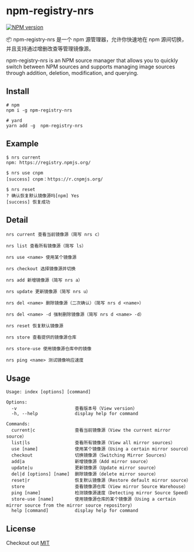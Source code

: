 # npm-registry-nrs
[![NPM version][npm-image]][npm-url]

📦 npm-registry-nrs 是一个 npm 源管理器，允许你快速地在 npm 源间切换，并且支持通过增删改查等管理镜像源。

npm-registry-nrs is an NPM source manager that allows you to quickly switch between NPM sources and supports managing image sources through addition, deletion, modification, and querying.

## Install
```shell
# npm
npm i -g npm-registry-nrs

# yard
yarn add -g  npm-registry-nrs
```

## Example
```shell
$ nrs current
npm: https://registry.npmjs.org/

$ nrs use cnpm
[success] cnpm：https://r.cnpmjs.org/

$ nrs reset
? 确认恢复默认镜像源吗[npm] Yes
[success] 恢复成功
```

## Detail
```
nrs current 查看当前镜像源（简写 nrs c）

nrs list 查看所有镜像源（简写 ls）

nrs use <name> 使用某个镜像源

nrs checkout 选择镜像源并切换

nrs add 新增镜像源（简写 nrs a）

nrs update 更新镜像源（简写 nrs u）

nrs del <name> 删除镜像源（二次确认）（简写 nrs d <name>）

nrs del <name> -d 强制删除镜像源（简写 nrs d <name> -d）

nrs reset 恢复默认镜像源

nrs store 查看提供的镜像源仓库

nrs store-use 使用镜像源仓库中的镜像

nrs ping <name> 测试镜像响应速度
```

## Usage
```shell
Usage: index [options] [command]

Options:
  -v                      查看版本号（View version）
  -h, --help              display help for command

Commands:
  current|c               查看当前镜像源（View the current mirror source）
  list|ls                 查看所有镜像源（View all mirror sources）
  use [name]              使用某个镜像源（Using a certain mirror source）
  checkout                切换镜像源（Switching Mirror Sources）
  add|a                   新增镜像源（Add mirror source）
  update|u                更新镜像源（Update mirror source）
  del|d [options] [name]  删除镜像源（delete mirror source）
  reset|r                 恢复默认镜像源（Restore default mirror source）
  store                   查看镜像源仓库（View mirror Source Warehouse）
  ping [name]             检测镜像源速度（Detecting mirror Source Speed）
  store-use [name]        使用镜像源仓库的某个镜像源（Using a certain mirror source from the mirror source repository）
  help [command]          display help for command
```

## License
Checkout out [MIT](https://github.com/zjunbin1286/npm-registry-nrs/blob/main/LICENSE)

[npm-image]: https://img.shields.io/badge/npm-v1.0.5-blue
[npm-url]: https://www.npmjs.com/package/npm-registry-nrs